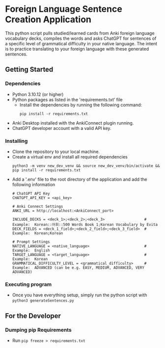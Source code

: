 # Foreign Language Sentence Creation Application

This python script pulls studied/learned cards from Anki foreign language vocabulary decks, compiles the words and asks ChatGPT for sentences of a specific level of grammatical difficulty in your native language. The intent is to practice translating to your foreign language with these generated sentences.

## Getting Started

### Dependencies

- Python 3.10.12 (or higher)
- Python packages as listed in the 'requirements.txt' file
  - Install the dependencies by running the following command:
    ```
    pip install -r requirements.txt
    ```
- Anki Desktop installed with the AnkiConnect plugin running.
- ChatGPT developer account with a valid API key.

### Installing

- Clone the repository to your local machine.
- Create a virtual env and install all required dependencies
  ```
  python3 -m venv new_dev_venv && source new_dev_venv/bin/activate && pip install -r requirements.txt
  ```
- Add a '.env' file to the root directory of the application and add the following information
  ```
  # ChatGPT API Key
  CHATGPT_API_KEY = <api_key>
  
  # Anki Connect Settings
  ANKI_URL = http://localhost:<AnkiConnect_port>
  
  INCLUDE_DECKS = <deck_1>;<deck_2>;<deck_3>                  # Example:  Korean::어휘::500 Words Book 1;Korean Vocabulary by Evita
  DECK_FIELDS = <deck_1_field>;<deck_2_field>;<deck_3_field>  # Example:  Korean;Korean
  
  # Prompt Settings
  NATIVE_LANGUAGE = <native_language>                         # Example:  English
  TARGET_LANGUAGE = <target_language>                         # Example:  Korean
  GRAMMATICAL_DIFFICULTY_LEVEL = <grammatical_difficulty>     # Example:  ADVANCED (can be e.g. EASY, MEDIUM, ADVANCED, VERY ADVANCED)
  ```

### Executing program

- Once you have everything setup, simply run the python script with `python3 generateSentences.py`


## For the Developer

### Dumping pip Requirements

- Run `pip freeze > requirements.txt`

